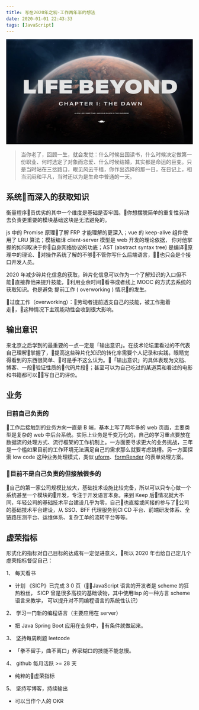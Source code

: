 ```yaml
---
title: 写在2020年之初-工作两年半的想法
date: 2020-01-01 22:43:33
tags: [JavaScript]
---
```


![](https://raw.githubusercontent.com/EPSON-LEE/image-hosting/master/20200106141713.png)

> 当你老了，回顾一生，就会发觉：什么时候出国读书，什么时候决定做第一份职业、何时选定了对象而恋爱、什么时候结婚，其实都是命运的巨变。只是当时站在三岔路口，眼见风云千樯，你作出选择的那一日，在日记上，相当沉闷和平凡，当时还以为是生命中普通的一天。

## 系统而深入的获取知识

衡量程序员优劣的其中一个维度是基础是否牢固。你想摆脱简单的重复性劳动去负责更重要的模块基础这块是无法避免的。

js 中的 Promise 原理了解 FRP 才能理解的更深入；vue 的 keep-alive 组件使用了 LRU 算法；模板编译 client-server 模型是 web 开发的理论依据， 你对他掌握的如何取决于你自身网络协议的功底；AST (abstract syntax tree) 是编译原理中的理论、对操作系统了解的不够不管你写什么后端语言，也只会是个接口开发人员。

2020 年减少碎片化信息的获取，碎片化信息可以作为一个了解知识的入口但不能直接靠他来提升技能，利用业余时间看书或者线上 MOOC 的方式去系统的获取知识。也是避免 提前工作 ( overworking ) 情况的发生。

过度工作（overworking）：劳动者提前透支自己的技能，被工作拖着走，这种情况下主观能动性会收到很大影响。

## 输出意识

来北京之后学到的最重要的一点一定是「输出意识」。在技术论坛里看过的不代表自己理解掌握了，提高这些碎片化知识的转化率需要个人记录和实践，眼睛觉得看到的东西很简单、可是手不这么认为。「输出意识」的具体表现为文档、博客、一段验证性质的代码片段；甚至可以为自己吃过的某道菜和看过的电影和书籍都可以写自己的评价。

## 业务

### 目前自己负责的

工作后接触到的业务方向一直是 B 端，基本上写了两年多的 web 页面，主要类型是复杂的 web 中后台系统。实际上业务是千变万化的，自己的学习重点要放在数据流的处理方式、流行框架的工作机制上。一方面要寻求更大的业务挑战，三年是一个槛如果目前的工作环境无法满足自己的需求那么就要考虑跳槽。另一方面探索 low code 这种业务处理模式，类似 [uform](https://github.com/alibaba/uform)、[formRender](https://github.com/alibaba/form-render) 的表单处理方案。

### 目前不是自己负责的但接触很多的 

自己的第一家公司规模比较大，基础技术设施比较完备，所以可以只专心做一个系统甚至一个模块的开发，专注于开发语言本身。来到 Keep 后情况就大不同，年轻公司的基础技术平台建设几乎为零，自己也直接或间接的参与了公司的基础技术平台建设，从 SSO、BFF 代理服务到CI CD 平台、前端研发体系、全链路压测平台、运维体系、复杂工单的流转平台等等。


## 虚荣指标

形式化的指标对自己目标的达成有一定促进意义，所以 2020 年也给自己定几个虚荣指标督促自己：

1、 每天看书

- 计划 《SICP》已完成 3 0 页（JavaScript 语言的开发者是 scheme 的狂热粉丝， SICP 曾是很多高校的基础读物，其中使用lisp 的一种方言 scheme 语言来教学， 可以提升对不同编程语言的系统性认识）

2、 学习一门新的编程语言（主要应用在 server）

- 把 Java Spring Boot 应用在业务中，有条件就做起来。

3、 坚持每周刷题 leetcode

- 「拳不留手，曲不离口」养家糊口的技能不能怠慢。

4、 github 每月活跃 >= 28 天

- 纯粹的虚荣指标

5、 坚持写博客，持续输出

- 可以当作个人的 OKR
